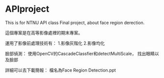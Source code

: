 # APIproject
This is for NTNU API class Final project, about face region derection.

這個專案是在高等影像處裡的期末專案。

運用了影像前處理技術有：
1.影像灰階化
2.影像均化

臉部偵測：
使用OpenCV的CascadeClassfier和detectMultiScale，
找出眼睛以及臉部

詳細可以去下載簡報：
檔名為Face Region Detection.ppt
